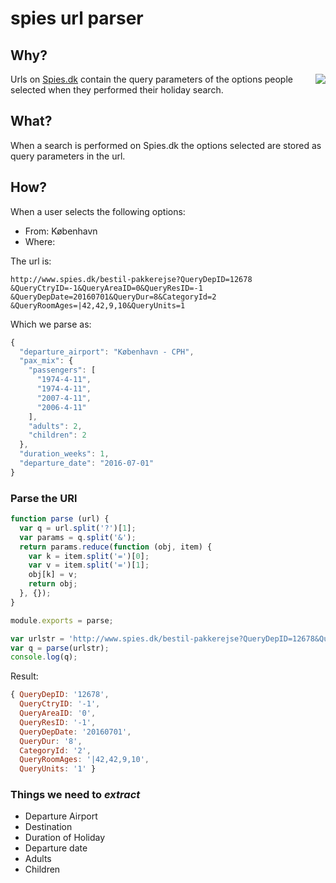 # spies url parser

## Why?
<img style="float: right;" src="https://cloud.githubusercontent.com/assets/194400/15152068/db61b016-16cb-11e6-8811-4607baa2bf93.png">

Urls on [Spies.dk](http://www.spies.dk/) contain the query parameters
of the options people selected when they performed their holiday search.


## What?

When a search is performed on Spies.dk the options selected are stored as query parameters in the url.

## How?

When a user selects the following options:
+ From: København
+ Where:

The url is:
```
http://www.spies.dk/bestil-pakkerejse?QueryDepID=12678
&QueryCtryID=-1&QueryAreaID=0&QueryResID=-1
&QueryDepDate=20160701&QueryDur=8&CategoryId=2
&QueryRoomAges=|42,42,9,10&QueryUnits=1
```
Which we parse as:

```js
{
  "departure_airport": "København - CPH",
  "pax_mix": {
    "passengers": [
      "1974-4-11",
      "1974-4-11",
      "2007-4-11",
      "2006-4-11"
    ],
    "adults": 2,
    "children": 2
  },
  "duration_weeks": 1,
  "departure_date": "2016-07-01"
}
```

### Parse the URl

```js
function parse (url) {
  var q = url.split('?')[1];
  var params = q.split('&');
  return params.reduce(function (obj, item) {
    var k = item.split('=')[0];
    var v = item.split('=')[1];
    obj[k] = v;
    return obj;
  }, {});
}

module.exports = parse;

var urlstr = 'http://www.spies.dk/bestil-pakkerejse?QueryDepID=12678&QueryCtryID=-1&QueryAreaID=0&QueryResID=-1&QueryDepDate=20160701&QueryDur=8&CategoryId=2&QueryRoomAges=|42,42,9,10&QueryUnits=1';
var q = parse(urlstr);
console.log(q);
```

Result:

```js
{ QueryDepID: '12678',
  QueryCtryID: '-1',
  QueryAreaID: '0',
  QueryResID: '-1',
  QueryDepDate: '20160701',
  QueryDur: '8',
  CategoryId: '2',
  QueryRoomAges: '|42,42,9,10',
  QueryUnits: '1' }
```

### Things we need to *extract*

+ Departure Airport
+ Destination
+ Duration of Holiday
+ Departure date
+ Adults
+ Children
